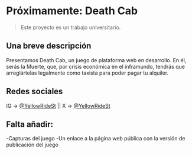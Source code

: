 # Próximamente: Death Cab
> Este proyecto es un trabajo universitario.

## Una breve descripción
Presentamos Death Cab, un juego de plataforma web en desarrollo. En él, serás la Muerte, que, por crisis económica en el inframundo, tendrás que arreglártelas legalmente como taxista para poder pagar tu alquiler.

## Redes sociales
IG -> [@YellowRideSt](https://www.instagram.com/yellowridest/) || X -> [@YellowRideSt](https://twitter.com/YellowRideSt)

## Falta añadir:
-Capturas del juego
-Un enlace a la página web pública con la versión de publicación del juego